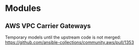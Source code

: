 # Modules

## AWS VPC Carrier Gateways

Temporary models until the upstream code is not merged: https://github.com/ansible-collections/community.aws/pull/1353
